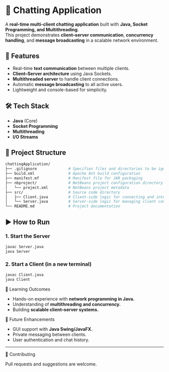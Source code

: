 # 💬 Chatting Application

A **real-time multi-client chatting application** built with **Java, Socket Programming, and Multithreading**.  
This project demonstrates **client–server communication**, **concurrency handling**, and **message broadcasting** in a scalable network environment.


## 🚀 Features
- Real-time **text communication** between multiple clients.  
- **Client–Server architecture** using Java Sockets.  
- **Multithreaded server** to handle client connections.  
- Automatic **message broadcasting** to all active users.  
- Lightweight and console-based for simplicity.  


## 🛠️ Tech Stack
- **Java** (Core)  
- **Socket Programming**  
- **Multithreading**  
- **I/O Streams**


## 📂 Project Structure
```bash
chattingApplication/
├── .gitignore              # Specifies files and directories to be ignored by Git
├── build.xml               # Apache Ant build configuration
├── manifest.mf             # Manifest file for JAR packaging
├── nbproject/              # NetBeans project configuration directory
│   └── project.xml         # NetBeans project metadata
├── src/                    # Source code directory
│   ├── Client.java         # Client-side logic for connecting and interacting with the server
│   └── Server.java         # Server-side logic for managing client connections and message broadcasting
└── README.md               # Project documentation
```


## ▶️ How to Run

### 1. Start the Server
```bash
javac Server.java
java Server
```
### 2. Start a Client (in a new terminal)
```bash
javac Client.java
java Client
```


🎯 Learning Outcomes

- Hands-on experience with **network programming in Java.**
- Understanding of **multithreading and concurrency.**
- Building **scalable client–server systems.**


📌 Future Enhancements

- GUI support with **Java Swing/JavaFX.**
- Private messaging between clients.
- User authentication and chat history.

---

🤝 Contributing

Pull requests and suggestions are welcome.
